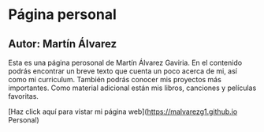 # Página personal
## Autor: Martín Álvarez

Esta es una página perosonal de Martín Álvarez Gaviria. En el contenido podrás encontrar un breve texto que cuenta un poco acerca de mi, así como mi curriculum. También podrás conocer mis proyectos más importantes. Como material adicional están mis libros, canciones y películas favoritas. 

[Haz click aquí para vistar mi página web](https://malvarezg1.github.io Personal)
